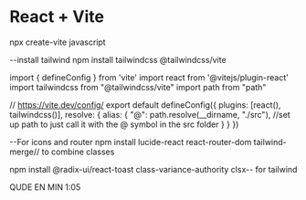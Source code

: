 # React + Vite

npx create-vite
javascript

--install tailwind
npm install tailwindcss @tailwindcss/vite

import { defineConfig } from 'vite'
import react from '@vitejs/plugin-react'
import tailwindcss from "@tailwindcss/vite"
import path from "path"

// https://vite.dev/config/
export default defineConfig({
plugins: [react(), tailwindcss()],
resolve: {
alias: {
"@": path.resolve(\_\_dirname, "./src"), //set up path to just call it with the @ symbol in the src folder
}
}
})

--For icons and router
npm install lucide-react react-router-dom tailwind-merge// to combine classes

npm install @radix-ui/react-toast class-variance-authority clsx-- for tailwind

QUDE EN MIN 1:05
